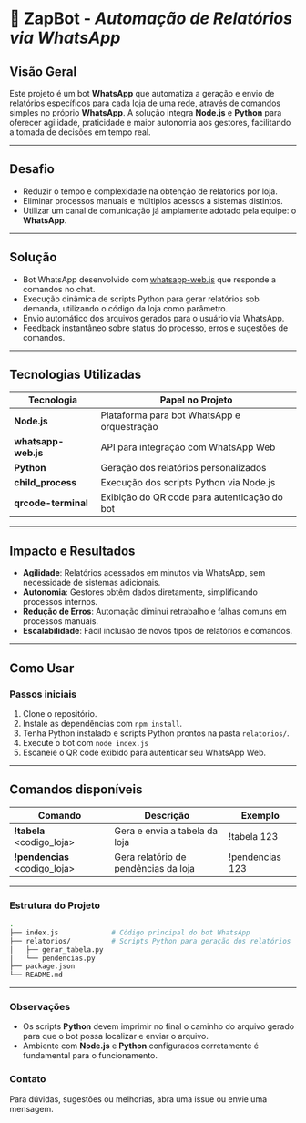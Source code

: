 # 📧 **ZapBot** - *Automação de Relatórios via WhatsApp*

## Visão Geral

Este projeto é um bot **WhatsApp** que automatiza a geração e envio de relatórios específicos para cada loja de uma rede, através de comandos simples no próprio **WhatsApp**. A solução integra **Node.js** e **Python** para oferecer agilidade, praticidade e maior autonomia aos gestores, facilitando a tomada de decisões em tempo real.

---

## Desafio

- Reduzir o tempo e complexidade na obtenção de relatórios por loja.
- Eliminar processos manuais e múltiplos acessos a sistemas distintos.
- Utilizar um canal de comunicação já amplamente adotado pela equipe: o **WhatsApp**.

---

## Solução

- Bot WhatsApp desenvolvido com [whatsapp-web.js](https://github.com/pedroslopez/whatsapp-web.js) que responde a comandos no chat.
- Execução dinâmica de scripts Python para gerar relatórios sob demanda, utilizando o código da loja como parâmetro.
- Envio automático dos arquivos gerados para o usuário via WhatsApp.
- Feedback instantâneo sobre status do processo, erros e sugestões de comandos.

---

## Tecnologias Utilizadas

| Tecnologia           | Papel no Projeto                                |
|----------------------|-------------------------------------------------|
| **Node.js**          | Plataforma para bot WhatsApp e orquestração     |
| **whatsapp-web.js**  | API para integração com WhatsApp Web            |
| **Python**           | Geração dos relatórios personalizados           |
| **child_process**    | Execução dos scripts Python via Node.js         |
| **qrcode-terminal**  | Exibição do QR code para autenticação do bot    |

---

## Impacto e Resultados

- **Agilidade**: Relatórios acessados em minutos via WhatsApp, sem necessidade de sistemas adicionais.
- **Autonomia**: Gestores obtêm dados diretamente, simplificando processos internos.
- **Redução de Erros**: Automação diminui retrabalho e falhas comuns em processos manuais.
- **Escalabilidade**: Fácil inclusão de novos tipos de relatórios e comandos.

---

## Como Usar

### Passos iniciais

1. Clone o repositório.
2. Instale as dependências com `npm install`.
3. Tenha Python instalado e scripts Python prontos na pasta `relatorios/`.
4. Execute o bot com `node index.js`
5. Escaneie o QR code exibido para autenticar seu WhatsApp Web.

---

## Comandos disponíveis

|   Comando                         |	Descrição	                            |   Exemplo         |
|-----------------------------------|-------------------------------------------|-------------------|
|   **!tabela** <codigo_loja>	    |   Gera e envia a tabela da loja	        |   !tabela 123     |
|   **!pendencias** <codigo_loja>	|   Gera relatório de pendências da loja	|   !pendencias 123 |

---

### Estrutura do Projeto
```bash
.
├── index.js             # Código principal do bot WhatsApp
├── relatorios/          # Scripts Python para geração dos relatórios
│   ├── gerar_tabela.py
│   └── pendencias.py
├── package.json
└── README.md
```

---

### Observações

- Os scripts **Python** devem imprimir no final o caminho do arquivo gerado para que o bot possa localizar e enviar o arquivo.
- Ambiente com **Node.js** e **Python** configurados corretamente é fundamental para o funcionamento.

### Contato

Para dúvidas, sugestões ou melhorias, abra uma issue ou envie uma mensagem.
